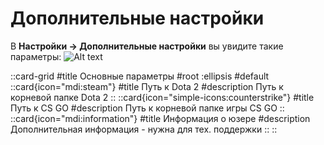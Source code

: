 

# Дополнительные настройки

В **Настройки -> Дополнительные настройки** вы увидите такие параметры:
![Alt text](https://raw.githubusercontent.com/alananisimov/ezfpsAppSite/master/fi_screenshot.png)

::card-grid
#title
Основные параметры
#root
:ellipsis
#default
  ::card{icon="mdi:steam"}
  #title
  Путь к Dota 2
  #description
  Путь к корневой папке Dota 2
  ::
  ::card{icon="simple-icons:counterstrike"}
  #title
  Путь к CS GO
  #description
  Путь к корневой папке игры CS GO
  ::
  ::card{icon="mdi:information"}
  #title
  Информация о юзере
  #description
  Дополнительная информация - нужна для тех. поддержки
  ::
::
